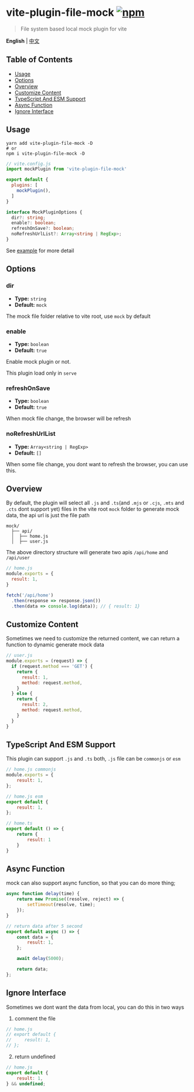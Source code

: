# vite-plugin-file-mock [![npm](https://img.shields.io/npm/v/vite-plugin-file-mock.svg)](https://npmjs.com/package/vite-plugin-file-mock)

> File system based local mock plugin for vite

**English** | [中文](./README.zh_CN.md)

## Table of Contents

-   [Usage](#usage)
-   [Options](#options)
-   [Overview](#overview)
-   [Customize Content](#customize-content)
-   [TypeScript And ESM Support](#typescript-and-esm-support)
-   [Async Function](#async-function)
-   [Ignore Interface](#ignore-interface)

## Usage

```shell
yarn add vite-plugin-file-mock -D
# or
npm i vite-plugin-file-mock -D
```

```js
// vite.config.js
import mockPlugin from 'vite-plugin-file-mock'

export default {
  plugins: [
    mockPlugin(),
  ]
}
```

```ts
interface MockPluginOptions {
  dir?: string;
  enable?: boolean;
  refreshOnSave?: boolean;
  noRefreshUrlList?: Array<string | RegExp>;
}
```
See [example](./example/) for more detail

## Options
### dir
- **Type:** `string`
- **Default:** `mock`

The mock file folder relative to vite root, use `mock` by default

### enable
- **Type:** `boolean`
- **Default:** `true`

Enable mock plugin or not.

This plugin load only in `serve`

### refreshOnSave
- **Type:** `boolean`
- **Default:** `true`

When mock file change, the browser will be refresh

### noRefreshUrlList

-   **Type:** `Array<string | RegExp>`
-   **Default:** `[]`

When some file change, you dont want to refresh the browser, you can use this.

## Overview

By default, the plugin will select all `.js` and `.ts`(and `.mjs` or `.cjs`, `.mts` and `.cts` dont support yet) files in the vite root `mock` folder to generate mock data, the api url is just the file path

```
mock/
  ├── api/
  │  ├── home.js
  │  ├── user.js
```
The above directory structure will generate two apis `/api/home` and `/api/user`

```js
// home.js
module.exports = {
  result: 1,
}
```
```js
fetch('/api/home')
  .then(response => response.json())
  .then(data => console.log(data)); // { result: 1}
```

## Customize Content
Sometimes we need to customize the returned content, we can return a function to dynamic generate mock data
```js
// user.js
module.exports = (request) => {
  if (request.method === 'GET') {
    return {
      result: 1,
      method: request.method,
    }
  } else {
    return {
      result: 2,
      method: request.method,
    }
  }
}
```

## TypeScript And ESM Support

This plugin can support `.js` and `.ts` both, `.js` file can be `commonjs` or `esm`

```js
// home.js commonjs
module.exports = {
    result: 1,
};
```

```js
// home.js esm
export default {
    result: 1,
};
```

```js
// home.ts
export default () => {
    return {
        result: 1
    }
}
```

## Async Function

mock can also support async function, so that you can do more thing;

```js
async function delay(time) {
    return new Promise((resolve, reject) => {
        setTimeout(resolve, time);
    });
}

// return data after 5 second
export default async () => {
    const data = {
        result: 1,
    };

    await delay(5000);

    return data;
};
```

## Ignore Interface

Sometimes we dont want the data from local, you can do this in two ways

1. comment the file

```js
// home.js
// export default {
//     result: 1,
// };
```

2. return undefined

```js
// home.js
export default {
    result: 1,
} && undefined;
```

